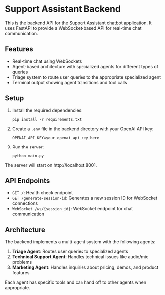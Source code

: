 # Support Assistant Backend

This is the backend API for the Support Assistant chatbot application. It uses FastAPI to provide a WebSocket-based API for real-time chat communication.

## Features

- Real-time chat using WebSockets
- Agent-based architecture with specialized agents for different types of queries
- Triage system to route user queries to the appropriate specialized agent
- Terminal output showing agent transitions and tool calls

## Setup

1. Install the required dependencies:
   ```
   pip install -r requirements.txt
   ```

2. Create a `.env` file in the backend directory with your OpenAI API key:
   ```
   OPENAI_API_KEY=your_openai_api_key_here
   ```

3. Run the server:
   ```
   python main.py
   ```

The server will start on http://localhost:8001.

## API Endpoints

- `GET /`: Health check endpoint
- `GET /generate-session-id`: Generates a new session ID for WebSocket connections
- `WebSocket /ws/{session_id}`: WebSocket endpoint for chat communication

## Architecture

The backend implements a multi-agent system with the following agents:

1. **Triage Agent**: Routes user queries to specialized agents
2. **Technical Support Agent**: Handles technical issues like audio/mic problems
3. **Marketing Agent**: Handles inquiries about pricing, demos, and product features

Each agent has specific tools and can hand off to other agents when appropriate.
